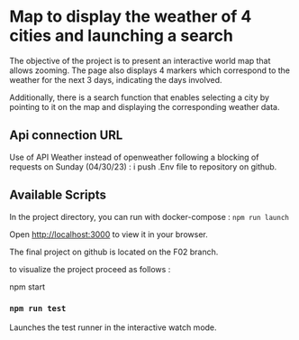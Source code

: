 # Map to display the weather of 4 cities and launching a search

The objective of the project is to present an interactive world map that allows zooming. The page also displays 4 markers which correspond to the weather for the next 3 days, indicating the days involved.

Additionally, there is a search function that enables selecting a city by pointing to it on the map and displaying the corresponding weather data.

## Api connection URL

Use of API Weather instead of openweather following a blocking of requests on Sunday (04/30/23) :
i push .Env file to repository on github.

## Available Scripts

In the project directory, you can run with docker-compose : `npm run launch`

Open [http://localhost:3000](http://localhost:3000) to view it in your browser.

The final project on github is located on the F02 branch.

to visualize the project proceed as follows :

npm start

### `npm run test`

Launches the test runner in the interactive watch mode.
